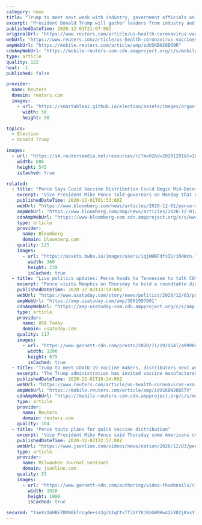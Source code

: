 ```yaml
---
category: news
title: "Trump to meet next week with industry, government officials on COVID vaccine"
excerpt: "President Donald Trump will gather leaders from industry and government next week for a summit on the coronavirus vaccine, the White House said on Tuesday, as the outgoing president seeks to emphasize his role in the speedy development of a vaccine."
publishedDateTime: 2020-12-01T21:07:00Z
originalUrl: "https://www.reuters.com/article/us-health-coronavirus-vaccines-trump-idUSKBN28B69R"
webUrl: "https://www.reuters.com/article/us-health-coronavirus-vaccines-trump-idUSKBN28B69R"
ampWebUrl: "https://mobile.reuters.com/article/amp/idUSKBN28B69R"
cdnAmpWebUrl: "https://mobile-reuters-com.cdn.ampproject.org/c/s/mobile.reuters.com/article/amp/idUSKBN28B69R"
type: article
quality: 122
heat: -1
published: false

provider:
  name: Reuters
  domain: reuters.com
  images:
    - url: "https://smartableai.github.io/election/assets/images/organizations/reuters.com-50x50.jpg"
      width: 50
      height: 50

topics:
  - Election
  - Donald Trump

images:
  - url: "https://s4.reutersmedia.net/resources/r/?m=02&d=20201201&t=2&i=1543100580&w=&fh=545px&fw=&ll=&pl=&sq=&r=LYNXMPEGB03HX"
    width: 886
    height: 545
    isCached: true

related:
  - title: "Pence Says Covid Vaccine Distribution Could Begin Mid-December"
    excerpt: "Vice President Mike Pence told governors on Monday that distribution of a coronavirus vaccine could begin by the third week of December, signaling that U.S. regulators will swiftly approve an emergency authorization for the first shots."
    publishedDateTime: 2020-12-01T01:53:00Z
    webUrl: "https://www.bloomberg.com/news/articles/2020-12-01/pence-says-covid-vaccine-distribution-could-begin-mid-december"
    ampWebUrl: "https://www.bloomberg.com/amp/news/articles/2020-12-01/pence-says-covid-vaccine-distribution-could-begin-mid-december"
    cdnAmpWebUrl: "https://www-bloomberg-com.cdn.ampproject.org/c/s/www.bloomberg.com/amp/news/articles/2020-12-01/pence-says-covid-vaccine-distribution-could-begin-mid-december"
    type: article
    provider:
      name: Bloomberg
      domain: bloomberg.com
    quality: 125
    images:
      - url: "https://assets.bwbx.io/images/users/iqjWHBFdfxIU/iN4Wcn.T9FtA/v0/360x-1.jpg"
        width: 360
        height: 239
        isCached: true
  - title: "Live politics updates: Pence heads to Tennessee to talk COVID vaccine, 3 ex-presidents say they'll take it"
    excerpt: "Pence visits Memphis on Thursday to hold a roundtable discussion on distributing a COVID-19 vaccine as case numbers in the U.S. reach new highs."
    publishedDateTime: 2020-12-03T13:50:00Z
    webUrl: "https://www.usatoday.com/story/news/politics/2020/12/03/politics-updates-presidential-transition-joe-biden-donald-trump/3801997001/"
    ampWebUrl: "https://amp.usatoday.com/amp/3801997001"
    cdnAmpWebUrl: "https://amp-usatoday-com.cdn.ampproject.org/c/s/amp.usatoday.com/amp/3801997001"
    type: article
    provider:
      name: USA Today
      domain: usatoday.com
    quality: 117
    images:
      - url: "https://www.gannett-cdn.com/presto/2020/11/19/USAT/a9990e0f-1d48-4a88-8453-d7b48ac0ff46-GTY_1285534426.jpg?auto=webp&crop=3672,2066,x0,y186&format=pjpg&width=1200"
        width: 1200
        height: 675
        isCached: true
  - title: "Trump to meet COVID-19 vaccine makers, distributors next week: Stat News"
    excerpt: "The Trump administration has invited vaccine manufacturers, drug distributors and government officials to a COVID-19 Vaccine Summit next week at the White House, Stat News reported on Tuesday, citing an invitation obtained by the news organization."
    publishedDateTime: 2020-12-01T18:24:00Z
    webUrl: "https://www.reuters.com/article/us-health-coronavirus-usa-vaccines/trump-to-meet-covid-19-vaccine-makers-distributors-next-week-stat-news-idUSKBN28B5TV"
    ampWebUrl: "https://mobile.reuters.com/article/amp/idUSKBN28B5TV"
    cdnAmpWebUrl: "https://mobile-reuters-com.cdn.ampproject.org/c/s/mobile.reuters.com/article/amp/idUSKBN28B5TV"
    type: article
    provider:
      name: Reuters
      domain: reuters.com
    quality: 104
  - title: "Pence touts plans for quick vaccine distribution"
    excerpt: "Vice President Mike Pence said Thursday some Americans could be just days away from getting a coronavirus vaccine. But CDC Director Dr. Robert Redfield fears there are some people who may not want it."
    publishedDateTime: 2020-12-03T22:57:00Z
    webUrl: "https://www.jsonline.com/videos/news/nation/2020/12/03/pence-touts-plans-quick-vaccine-distribution/3817414001/"
    type: article
    provider:
      name: Milwaukee Journal Sentinel
      domain: jsonline.com
    quality: 55
    images:
      - url: "https://www.gannett-cdn.com/authoring/video-thumbnails/c18754f1-4e1d-43fe-9a3d-b48048a2172f_poster.jpg?quality=10"
        width: 1920
        height: 1080
        isCached: true

secured: "taeXsImHBE7DO90ETrcgde+ss2g3bIqCtvTfJzY7KJ0zGW9Hw42iX02jKvxYIhU6djo8zMm9jf9kj6P5guP9TUgidZz0j8HWhTbhGcEkbW6cPciF//3OcrzNBsvfnvyGEEAGZiEzdRHBQWGwyHrVsipiogvKGS7JDbL/8C4GHqCzr/omJMu+SGPbLrJLc+ElWMICMI8CLg+vNNcF0zcJAAHzNSKYb9mU8DN67G3+ENrT0HUd9PKNppbvNsf79fvkI1Ml8LvAywMp13nJ9k+8/Q0EELyENw/ZTKr6p8V/Dp88yvEygRQIeRJS4pfTYEhFUVYpW1WPl3s8qvuc8M3hOHz35DrNv0P1xThleaPLNys=;JZdOPRp1NtLiM4AochcFlQ=="
---
```


